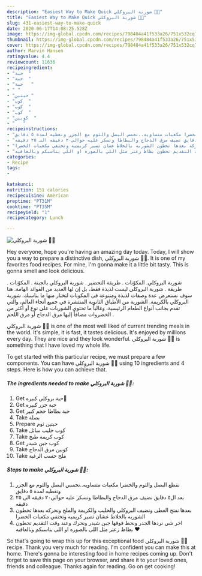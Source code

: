 ```yaml
---
description: "Easiest Way to Make Quick شوربة البروكلي 🥦💚"
title: "Easiest Way to Make Quick شوربة البروكلي 🥦💚"
slug: 431-easiest-way-to-make-quick
date: 2020-06-17T14:08:25.528Z
image: https://img-global.cpcdn.com/recipes/798484a41f533a26/751x532cq70/الصورة-الرئيسية-لوصفةشوربة-البروكلي-🥦💚.jpg
thumbnail: https://img-global.cpcdn.com/recipes/798484a41f533a26/751x532cq70/الصورة-الرئيسية-لوصفةشوربة-البروكلي-🥦💚.jpg
cover: https://img-global.cpcdn.com/recipes/798484a41f533a26/751x532cq70/الصورة-الرئيسية-لوصفةشوربة-البروكلي-🥦💚.jpg
author: Marvin Hansen
ratingvalue: 4.4
reviewcount: 11636
recipeingredient:
- "حبة  "
- "حبة  "
- "حبة   "
- " "
- "حبتين "
- "كوب  "
- "كوب  "
- "كوب  "
- "كوبين  "
- "   "
recipeinstructions:
- "نقطع البصل والثوم والخضرا مكعبات متساويه..نحمس البصل والثوم مع الجزر ونغطيه لمدة ٥ دقايق"
- "بعد ال٥ دقايق نضيف مرق الدجاج والبطاطا ونسكر عليه حوالي٢٠ دقيقه الى ٢٥ دقيقه"
- "بعدها نفتح الغطى ونضيف البروكلي والحليب والكريمة والملح ونحركه بعدها تحطون الشوربه بالخلاط عشان تصير كريميه وتختفي مكعبات الخضرا"
- "اخر شي نردها الجدر ونحط فوقها جبن شيدر ونحرك وعند وقت التقديم تحطون بطاط زعتر مثل اللي بالصوره او اللي يناسبكم وبالعافيه ❤️"
categories:
- Recipe
tags:
- 

katakunci:  
nutrition: 151 calories
recipecuisine: American
preptime: "PT31M"
cooktime: "PT35M"
recipeyield: "1"
recipecategory: Lunch

---
```



![شوربة البروكلي 🥦💚](https://img-global.cpcdn.com/recipes/798484a41f533a26/751x532cq70/الصورة-الرئيسية-لوصفةشوربة-البروكلي-🥦💚.jpg)

Hey everyone, hope you're having an amazing day today. Today, I will show you a way to prepare a distinctive dish, شوربة البروكلي 🥦💚. It is one of my favorites food recipes. For mine, I'm gonna make it a little bit tasty. This is gonna smell and look delicious.

شوربة البروكلي. المكوّنات . طريقة التحضير . شوربة البروكلي بالجبنة . المكوّنات . طريقة . شوربة البروكلي ليست لذيذة فقط، بل إن لها العديد من الفوائد الهامة. هنا سوف نستعرض عدة وصفات لذيذة ومتنوعة في المكونات لتختار منها ما يناسبك. شوربة البروكلي بالكريمة. الشوربة من الأطباق الثانوية المنتشرة في جميع أنحاء العالم، والتي تقدم بجانب أنواع الطعام الرئيسية، وغالباً ما تحتوي الشوربات على نوع أو أكثر من الخضروات مضافاً إليها مرق الدجاج أو مرق اللحم .

شوربة البروكلي 🥦💚 is one of the most well liked of current trending meals in the world. It's simple, it is fast, it tastes delicious. It's enjoyed by millions every day. They are nice and they look wonderful. شوربة البروكلي 🥦💚 is something that I have loved my whole life.


To get started with this particular recipe, we must prepare a few components. You can have شوربة البروكلي 🥦💚 using 10 ingredients and 4 steps. Here is how you can achieve that.

<!--inarticleads1-->

##### The ingredients needed to make شوربة البروكلي 🥦💚:

1. Get حبة بروكلي كبيره🥦
1. Get حبة جزر كبيره
1. Get حبة بطاطا حجم كبير
1. Take  بصلة
1. Prepare حبتين ثوم
1. Take كوب حليب سائل
1. Take كوب كريمة طبخ
1. Get كوب جبن شيدر
1. Take كوبين مرق الدجاج
1. Take  ملح حسب الرغبة




<!--inarticleads2-->

##### Steps to make شوربة البروكلي 🥦💚:

1. نقطع البصل والثوم والخضرا مكعبات متساويه..نحمس البصل والثوم مع الجزر ونغطيه لمدة ٥ دقايق
1. بعد ال٥ دقايق نضيف مرق الدجاج والبطاطا ونسكر عليه حوالي٢٠ دقيقه الى ٢٥ دقيقه
1. بعدها نفتح الغطى ونضيف البروكلي والحليب والكريمة والملح ونحركه بعدها تحطون الشوربه بالخلاط عشان تصير كريميه وتختفي مكعبات الخضرا
1. اخر شي نردها الجدر ونحط فوقها جبن شيدر ونحرك وعند وقت التقديم تحطون بطاط زعتر مثل اللي بالصوره او اللي يناسبكم وبالعافيه ❤️




So that's going to wrap this up for this exceptional food شوربة البروكلي 🥦💚 recipe. Thank you very much for reading. I'm confident you can make this at home. There's gonna be interesting food in home recipes coming up. Don't forget to save this page on your browser, and share it to your loved ones, friends and colleague. Thanks again for reading. Go on get cooking!
